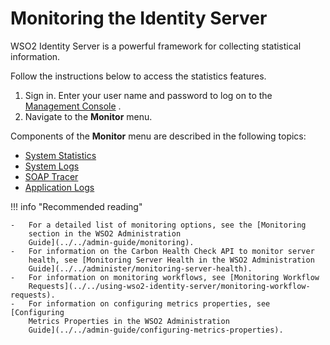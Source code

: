 # Monitoring the Identity Server

WSO2 Identity Server is a powerful framework for collecting statistical
information.

Follow the instructions below to access the statistics features.

1.  Sign in. Enter your user name and password to log on to the
    [Management Console](../../setup/getting-started-with-the-management-console.md)
    .
2.  Navigate to the **Monitor** menu.

Components of the **Monitor** menu are described in the following
topics:

-   [System Statistics](../../using-wso2-identity-server/system-statistics)
-   [System Logs](../../using-wso2-identity-server/system-logs)
-   [SOAP Tracer](../../using-wso2-identity-server/soap-tracer)
-   [Application Logs](../../using-wso2-identity-server/application-logs)

!!! info "Recommended reading"

    -   For a detailed list of monitoring options, see the [Monitoring
        section in the WSO2 Administration
        Guide](../../admin-guide/monitoring).
    -   For information on the Carbon Health Check API to monitor server
        health, see [Monitoring Server Health in the WSO2 Administration
        Guide](../../administer/monitoring-server-health).
    -   For information on monitoring workflows, see [Monitoring Workflow
        Requests](../../using-wso2-identity-server/monitoring-workflow-requests).
    -   For information on configuring metrics properties, see [Configuring
        Metrics Properties in the WSO2 Administration
        Guide](../../admin-guide/configuring-metrics-properties).
